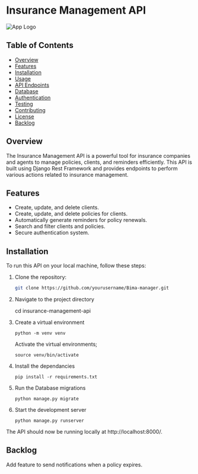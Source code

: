 # Insurance Management API

![App Logo](app-logo.png)

## Table of Contents

- [Overview](#overview)
- [Features](#features)
- [Installation](#installation)
- [Usage](#usage)
- [API Endpoints](#api-endpoints)
- [Database](#database)
- [Authentication](#authentication)
- [Testing](#testing)
- [Contributing](#contributing)
- [License](#license)
- [Backlog](#backlog)

## Overview

The Insurance Management API is a powerful tool for insurance companies and agents to manage policies, clients, and reminders efficiently. This API is built using Django Rest Framework and provides endpoints to perform various actions related to insurance management.

## Features

- Create, update, and delete clients.
- Create, update, and delete policies for clients.
- Automatically generate reminders for policy renewals.
- Search and filter clients and policies.
- Secure authentication system.

## Installation

To run this API on your local machine, follow these steps:

1. Clone the repository:

   ```bash
   git clone https://github.com/yourusername/Bima-manager.git

2. Navigate to the project directory

    cd insurance-management-api

3. Create a virtual environment

    `python -m venv venv`

    Activate the virtual environments;

    `source venv/bin/activate`

4. Install the dependancies

    `pip install -r requirements.txt`

5. Run the Database migrations

    `python manage.py migrate`

6. Start the development server

    `python manage.py runserver`

The API should now be running locally at http://localhost:8000/.

## Backlog
 Add feature to send notifications when a policy expires.